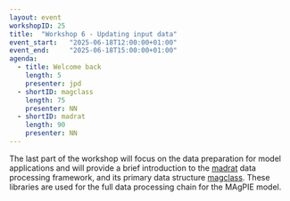 ```yaml
---
layout: event
workshopID: 25
title:  "Workshop 6 - Updating input data"
event_start:   "2025-06-18T12:00:00+01:00"
event_end:     "2025-06-18T15:00:00+01:00"
agenda:
  - title: Welcome back
    length: 5
    presenter: jpd
  - shortID: magclass 
    length: 75 
    presenter: NN 
  - shortID: madrat
    length: 90 
    presenter: NN
---
```


The last part of the workshop will focus on the data preparation for model applications and will provide a brief introduction to the [madrat] data processing framework, and its primary data structure [magclass]. These libraries are used for the full data processing chain for the MAgPIE model.

[madrat]:https://github.com/pik-piam/madrat
[magclass]:https://github.com/pik-piam/magclass
